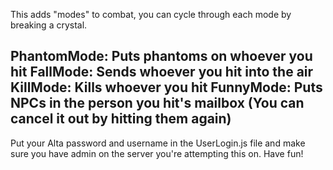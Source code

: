 This adds "modes" to combat, you can cycle through each mode by breaking a crystal.

PhantomMode: Puts phantoms on whoever you hit
FallMode: Sends whoever you hit into the air
KillMode: Kills whoever you hit
FunnyMode: Puts NPCs in the person you hit's mailbox (You can cancel it out by hitting them again)
--------------------
Put your Alta password and username in the UserLogin.js file and make sure you have admin on the server you're attempting this on. Have fun!
